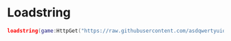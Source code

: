 # Loadstring

```lua
loadstring(game:HttpGet("https://raw.githubusercontent.com/asdqwertyuiop77/RobloxScripts/main/InfiniteYieldForWave.lua"))()
```

